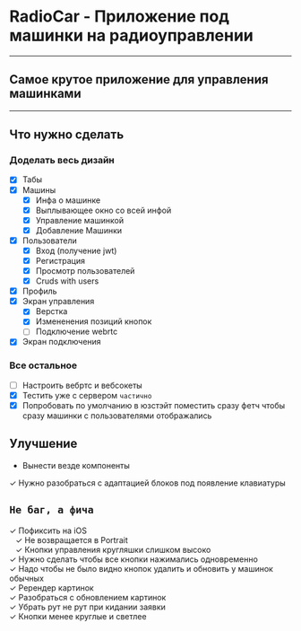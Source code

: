 # RadioCar - Приложение под машинки на радиоуправлении

---

## Самое крутое приложение для управления машинками

---

## Что нужно сделать

### Доделать весь дизайн

* [x] Табы
* [x] Машины
  * [x] Инфа о машинке
  * [x] Выплывающее окно со всей инфой
  * [x] Управление машинкой
  * [x] Добавление Машинки
* [x] Пользователи
  * [x] Вход (получение jwt)
  * [x] Регистрация
  * [x] Просмотр пользователей
  * [x] Cruds with users
* [x] Профиль
* [x] Экран управления
  * [x] Верстка
  * [x] Измененения позиций кнопок
  * [ ] Подключение webrtc
* [x] Экран подключения

### Все остальное

* [ ] Настроить вебртс и вебсокеты
* [x] Тестить уже с сервером ```частично```
* [x] Попробовать по умолчанию в юзстэйт поместить сразу фетч чтобы сразу машинки с пользователями отображались

## Улучшение

* Вынести везде компоненты

&check; Нужно разобраться с адаптацией блоков под появление клавиатуры

## ```Не баг, а фича```

&check; Пофиксить на iOS  
  &ensp; &check; Не возвращается в Portrait  
  &ensp; &check; Кнопки управления кругляшки слишком высоко  
&check; Нужно сделать чтобы все кнопки нажимались одновременно  
&check; Надо чтобы не было видно кнопок удалить и обновить у машинок обычных  
&check; Ререндер картинок  
&check; Разобраться с обновлением картинок  
&check; Убрать рут не рут при кидании заявки  
&check; Кнопки менее круглые и светлее  
